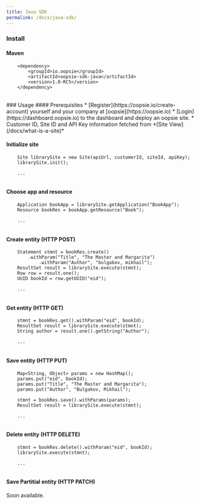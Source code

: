 ```yaml
---
title: Java SDK
permalink: /docs/java-sdk/
---
```



### Install

#### Maven
``` 
	<dependency>
		<groupId>io.oopsie</groupId>
  		<artifactId>oopsie-sdk-java</artifactId>
  		<version>1.0-RC5</version>
	</dependency>
``` 
<br>
### Usage
#### Prerequisites
* [Register](https://oopsie.io/create-account) yourself and your company at [oopsie](https://oopsie.io)
* [Login](https://dashboard.oopsie.io) to the dashboard and deploy an oopsie site.
* Customer ID, Site ID and API Key information fetched from *[Site View](/docs/what-is-a-site)*

#### Initialize site

```
    Site librarySite = new Site(apiUrl, customerId, siteId, apiKey);
    librarySite.init();
    
    ...
    
```

#### Choose app and resource

```
    Application bookApp = librarySite.getApplication("BookApp");
    Resource bookRes = bookApp.getResource("Book");
    
    ...
    
```

#### Create entity (HTTP POST)

```
	Statement stmnt = bookRes.create()
		.withParam("Title", "The Master and Margarita")
    		.withParam("Author", "bulgakov, mikhail");
    ResultSet result = librarySite.execute(stmnt);
    Row row = result.one();
    UUID bookId = row.getUUID("eid");
    
    ...
    
```

#### Get entity (HTTP GET)
```
	stmnt = bookRes.get().withParam("eid", bookId);
	ResultSet result = librarySite.execute(stmnt);
	String author = result.one().getString("Author");
	
	...
	
```

#### Save entity (HTTP PUT)
```
	Map<String, Object> params = new HashMap();
	params.put("eid", bookId);
	params.put("Title", "The Master and Margarita");
	params.put("Author", "Bulgakov, Mikhail");
	
	stmnt = bookRes.save().withParams(params);
	ResultSet result = librarySite.execute(stmnt);
	
	...
	
```

#### Delete entity (HTTP DELETE)
```
	stmnt = bookRes.delete().withParam("eid", bookId);
	librarySite.execute(stmnt);
	
	...
	
```

#### Save Partitial entity (HTTP PATCH)

Soon available.

